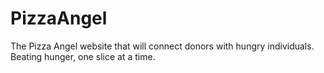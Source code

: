 # PizzaAngel
The Pizza Angel website that will connect donors with hungry individuals. Beating hunger, one slice at a time. 
